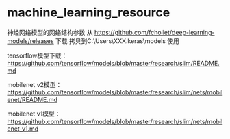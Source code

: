 # machine_learning_resource
神经网络模型的网络结构参数
从 https://github.com/fchollet/deep-learning-models/releases 下载
拷贝到C:\Users\XXX\.keras\models 使用

tensorflow模型下载：  
https://github.com/tensorflow/models/blob/master/research/slim/README.md

mobilenet v2模型：  
https://github.com/tensorflow/models/blob/master/research/slim/nets/mobilenet/README.md

mobilenet v1模型：  
https://github.com/tensorflow/models/blob/master/research/slim/nets/mobilenet_v1.md

